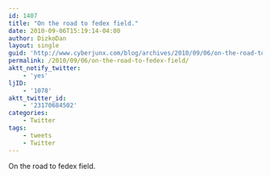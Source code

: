 ```yaml
---
id: 1407
title: "On the road to fedex field."
date: 2010-09-06T15:19:14-04:00
author: DizkoDan
layout: single
guid: 'http://www.cyberjunx.com/blog/archives/2010/09/06/on-the-road-to-fedex-field/'
permalink: /2010/09/06/on-the-road-to-fedex-field/
aktt_notify_twitter:
    - 'yes'
ljID:
    - '1078'
aktt_twitter_id:
    - '23170684502'
categories:
    - Twitter
tags:
    - tweets
    - Twitter
---
```


On the road to fedex field.